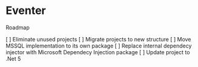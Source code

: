 # Eventer

Roadmap

[ ] Eliminate unused projects
[ ] Migrate projects to new structure
[ ] Move MSSQL implementation to its own package
[ ] Replace internal dependecy injector with Microsoft Dependecy Injection package
[ ] Update project to .Net 5
